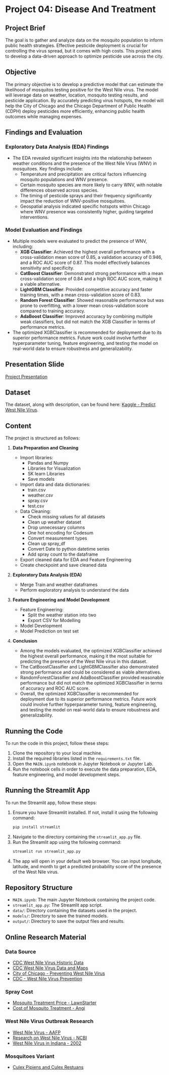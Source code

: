 # Project 04: Disease And Treatment

## Project Brief
The goal is to gather and analyze data on the mosquito population to inform public health strategies. Effective pesticide deployment is crucial for controlling the virus spread, but it comes with high costs. This project aims to develop a data-driven approach to optimize pesticide use across the city.

## Objective
The primary objective is to develop a predictive model that can estimate the likelihood of mosquitos testing positive for the West Nile virus. The model will leverage data on weather, location, mosquito testing results, and pesticide application. By accurately predicting virus hotspots, the model will help the City of Chicago and the Chicago Department of Public Health (CDPH) deploy pesticides more efficiently, enhancing public health outcomes while managing expenses.

## Findings and Evaluation
### Exploratory Data Analysis (EDA) Findings
- The EDA revealed significant insights into the relationship between weather conditions and the presence of the West Nile Virus (WNV) in mosquitoes. Key findings include:
  - Temperature and precipitation are critical factors influencing mosquito populations and WNV presence.
  - Certain mosquito species are more likely to carry WNV, with notable differences observed across species.
  - The timing of pesticide sprays and their frequency significantly impact the reduction of WNV-positive mosquitoes.
  - Geospatial analysis indicated specific hotspots within Chicago where WNV presence was consistently higher, guiding targeted interventions.

### Model Evaluation and Findings
- Multiple models were evaluated to predict the presence of WNV, including:
  - **XGB Classifier**: Achieved the highest overall performance with a cross-validation mean score of 0.85, a validation accuracy of 0.946, and a ROC AUC score of 0.87. This model effectively balances sensitivity and specificity.
  - **CatBoost Classifier**: Demonstrated strong performance with a mean cross-validation score of 0.84 and a high ROC AUC score, making it a viable alternative.
  - **LightGBM Classifier**: Provided competitive accuracy and faster training times, with a mean cross-validation score of 0.83.
  - **Random Forest Classifier**: Showed reasonable performance but was prone to overfitting, with a lower mean cross-validation score compared to training accuracy.
  - **AdaBoost Classifier**: Improved accuracy by combining multiple weak classifiers, but did not match the XGB Classifier in terms of performance metrics.
- The optimized XGBClassifier is recommended for deployment due to its superior performance metrics. Future work could involve further hyperparameter tuning, feature engineering, and testing the model on real-world data to ensure robustness and generalizability.

## Presentation Slide
[Project Presentation](https://docs.google.com/presentation/d/1ayRNaXmC1KZ2o21sywcMrnGyUqF42Ifm_ZBHtPsVIXM/edit?usp=sharing)

## Dataset
The dataset, along with description, can be found here: [Kaggle - Predict West Nile Virus](https://www.kaggle.com/c/predict-west-nile-virus/).

## Content
The project is structured as follows:

1. **Data Preparation and Cleaning**
   - Import libraries:
     - Pandas and Numpy
     - Libraries for Visualization
     - SK learn Libraries
     - Save models
   - Import data and data dictionaries:
     - train.csv
     - weather.csv
     - spray.csv
     - test.csv
   - Data Cleaning:
     - Check missing values for all datasets
     - Clean up weather dataset
     - Drop unnecessary columns
     - One hot encoding for Codesum
     - Convert measurement types
     - Clean up spray_df
     - Convert Date to python datetime series
     - Add spray count to the dataframe
   - Export cleaned data for EDA and Feature Engineering
   - Create checkpoint and save cleaned data

2. **Exploratory Data Analysis (EDA)**
   - Merge Train and weather dataframes
   - Perform exploratory analysis to understand the data

3. **Feature Engineering and Model Development**
   - Feature Engineering:
     - Split the weather station into two
     - Export CSV for Modelling
   - Model Development
   - Model Prediction on test set

4. **Conclusion**
   - Among the models evaluated, the optimized XGBClassifier achieved the highest overall performance, making it the most suitable for predicting the presence of the West Nile virus in this dataset.
   - The CatBoostClassifier and LightGBMClassifier also demonstrated strong performance and could be considered as viable alternatives.
   - RandomForestClassifier and AdaBoostClassifier provided reasonable performance but did not match the optimized XGBClassifier in terms of accuracy and ROC AUC score.
   - Overall, the optimized XGBClassifier is recommended for deployment due to its superior performance metrics. Future work could involve further hyperparameter tuning, feature engineering, and testing the model on real-world data to ensure robustness and generalizability.

## Running the Code
To run the code in this project, follow these steps:

1. Clone the repository to your local machine.
2. Install the required libraries listed in the `requirements.txt` file.
3. Open the `MAIN.ipynb` notebook in Jupyter Notebook or Jupyter Lab.
4. Run the notebook cells in order to execute the data preparation, EDA, feature engineering, and model development steps.

## Running the Streamlit App
To run the Streamlit app, follow these steps:

1. Ensure you have Streamlit installed. If not, install it using the following command:
   ```bash
   pip install streamlit
   ```
2. Navigate to the directory containing the `streamlit_app.py` file.
3. Run the Streamlit app using the following command:
   ```bash
   streamlit run streamlit_app.py
   ```
4. The app will open in your default web browser. You can input longitude, latitude, and month to get a predicted probability score of the presence of the West Nile virus.

## Repository Structure
- `MAIN.ipynb`: The main Jupyter Notebook containing the project code.
- `streamlit_app.py`: The Streamlit app script.
- `data/`: Directory containing the datasets used in the project.
- `models/`: Directory to save the trained models.
- `output/`: Directory to save the output files and results.

## Online Research Material
### Data Source
- [CDC West Nile Virus Historic Data](https://www.cdc.gov/west-nile-virus/data-maps/historic-data.html)
- [CDC West Nile Virus Data and Maps](https://www.cdc.gov/west-nile-virus/data-maps/index.html)
- [City of Chicago - Preventing West Nile Virus](https://www.chicago.gov/city/en/depts/cdph/supp_info/infectious/preventing_west_nilevirus.html)
- [CDC - West Nile Virus Prevention](https://www.cdc.gov/west-nile-virus/prevention/index.html)

### Spray Cost
- [Mosquito Treatment Price - LawnStarter](https://www.lawnstarter.com/blog/cost/mosquito-treatment-price/)
- [Cost of Mosquito Treatment - Angi](https://www.angi.com/articles/cost-mosquito-treatment.htm)

### West Nile Virus Outbreak Research
- [West Nile Virus - AAFP](https://www.aafp.org/pubs/afp/issues/2003/0815/p653.html)
- [Research on West Nile Virus - NCBI](https://www.ncbi.nlm.nih.gov/pmc/articles/PMC3111838/)
- [West Nile Virus in Indiana - 2002](https://www.in.gov/health/reports/disease/2002/west_nile.htm)

### Mosquitoes Variant
- [Culex Pipiens and Culex Restuans](https://azelisaes-us.com/grow_your_know/culex-pipiens-culex-restuans/)
```
